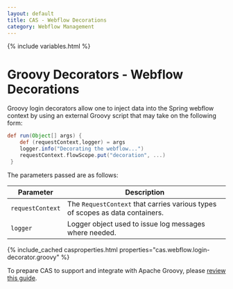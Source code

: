 ```yaml
---
layout: default
title: CAS - Webflow Decorations
category: Webflow Management
---
```


{% include variables.html %}

# Groovy Decorators - Webflow Decorations

Groovy login decorators allow one to inject data into the Spring webflow 
context by using an external Groovy script that may take on the following form:

```groovy
def run(Object[] args) {
    def (requestContext,logger) = args
    logger.info("Decorating the webflow...")
    requestContext.flowScope.put("decoration", ...)
 }
``` 

The parameters passed are as follows:

| Parameter            | Description                                                                   |
|----------------------|-------------------------------------------------------------------------------|
| `requestContext`     | The `RequestContext` that carries various types of scopes as data containers. |
| `logger`             | Logger object used to issue log messages where needed.                        |

{% include_cached casproperties.html properties="cas.webflow.login-decorator.groovy" %}

To prepare CAS to support and integrate with Apache Groovy, please [review this guide](../integration/Apache-Groovy-Scripting.html).

